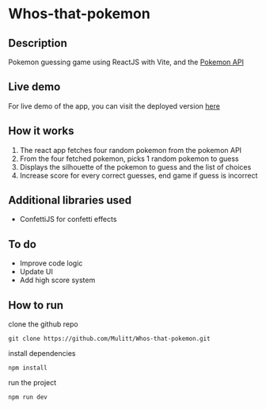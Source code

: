 # Whos-that-pokemon

## Description

Pokemon guessing game using ReactJS with Vite, and the [Pokemon API](https://pokeapi.co/)

## Live demo

For live demo of the app, you can visit the deployed version [here](https://pokemon-malaki.netlify.app/)

## How it works

1. The react app fetches four random pokemon from the pokemon API
2. From the four fetched pokemon, picks 1 random pokemon to guess
3. Displays the silhouette of the pokemon to guess and the list of choices
4. Increase score for every correct guesses, end game if guess is incorrect

## Additional libraries used

* ConfettiJS for confetti effects

## To do

* Improve code logic
* Update UI
* Add high score system

## How to run 

clone the github repo
```
git clone https://github.com/Mulitt/Whos-that-pokemon.git
```

install dependencies
```
npm install
```

run the project
```
npm run dev
```
